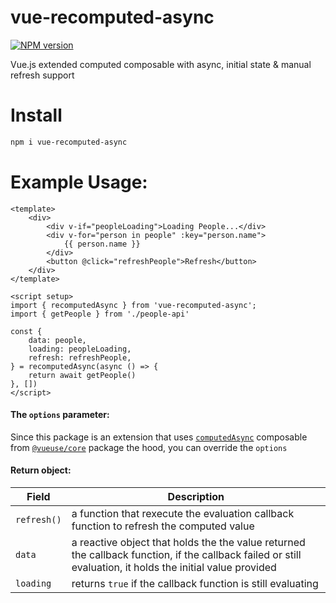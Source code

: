 # vue-recomputed-async
[![NPM version](https://img.shields.io/npm/v/vue-recomputed-async.svg)](https://www.npmjs.com/package/vue-recomputed-async)

Vue.js extended computed composable with async, initial state &amp; manual refresh support
# Install
```bash
npm i vue-recomputed-async
```
# Example Usage:
```vue
<template>
    <div>
        <div v-if="peopleLoading">Loading People...</div>
        <div v-for="person in people" :key="person.name">
            {{ person.name }}
        </div>
        <button @click="refreshPeople">Refresh</button>
    </div>
</template>

<script setup>
import { recomputedAsync } from 'vue-recomputed-async';
import { getPeople } from './people-api'

const {
    data: people,
    loading: peopleLoading,
    refresh: refreshPeople,
} = recomputedAsync(async () => {
    return await getPeople()
}, [])
</script>
```

#### The `options` parameter:
Since this package is an extension that uses [`computedAsync`](https://vueuse.org/core/computedasync/) composable from [`@vueuse/core`](https://vueuse.org/) package the hood, you can override the `options`

#### Return object:
|Field|Description|
|-|-|
|`refresh()`| a function that rexecute the evaluation callback function to refresh the computed value |
|`data`| a reactive object that holds the the value returned the callback function, if the callback failed or still evaluation, it holds the initial value provided|
|`loading`| returns `true` if the callback function is still evaluating